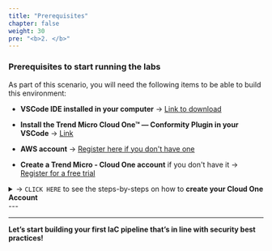 ```yaml
---
title: "Prerequisites"
chapter: false
weight: 30
pre: "<b>2. </b>"
---
```


### Prerequisites to start running the labs
As part of this scenario, you will need the following items to be able to build this environment:

- **VSCode IDE installed in your computer** -> [Link to download](https://code.visualstudio.com/download)

- **Install the Trend Micro Cloud One™ — Conformity Plugin in your VSCode** -> [Link](https://marketplace.visualstudio.com/items?itemName=raphaelbottino.cc-template-scanner)

- **AWS account** -> [Register here if you don't have one](https://portal.aws.amazon.com/billing/signup#/start)

- **Create a Trend Micro - Cloud One account** if you don't have it -> [Register for a free trial](https://cloudone.trendmicro.com/register)


<details>
  <summary> -> <code>CLICK HERE</code> to see the steps-by-steps on how to <strong>create your Cloud One Account</strong> </summary>


**1.** Go to [Register for a free trial](https://cloudone.trendmicro.com/register), fill-up the form details and click Sign Up.
![C1C](/images/c1c_1.png)

**2.** After you will see a message about your Sign Up in Cloud One.

![C1C](/images/c1c_2.png)

**3.** Go to your mailbox from the email that you used to register in Cloud One and verify your registration from Cloud One. The email will looks like the below example, you will just need to click Verify Email.

![C1C](/images/c1c_3.png)

**4.** Now you will need to sign in to complete the verification process. 

![C1C](/images/c1c_4.png)

**5.** You will need to create an Account Alias, in our case I'm using <code>Modernization_Workshop</code>,  after choose which region you would like to hosted your data from Cloud One, then click Continue.

![C1C](/images/c1c_5.png)

**6.** Choose the account that you just create and then click Go.

![C1C](/images/c1c_6.png)

**7.** Now you are log in Trend Micro Cloud One Platform 

![C1C](/images/c1c_7.png)

</details>
---

----

**Let’s start building your first IaC pipeline that’s in line with security best practices!**
